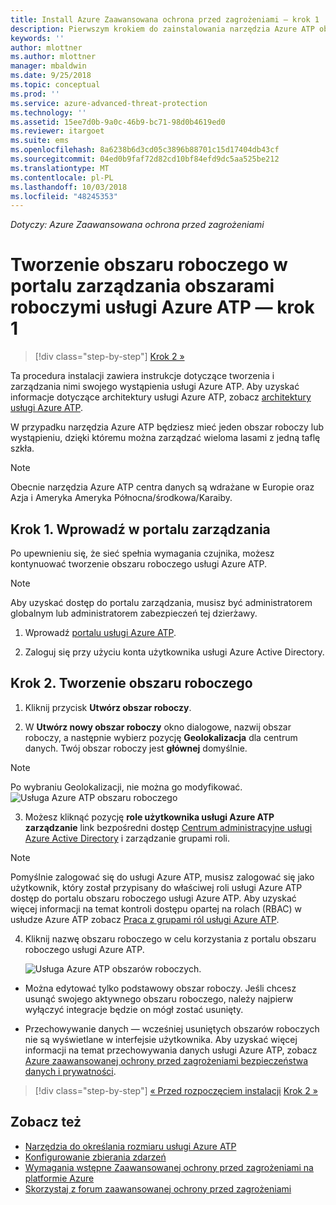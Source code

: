 ```yaml
---
title: Install Azure Zaawansowana ochrona przed zagrożeniami — krok 1 | Dokumentacja firmy Microsoft
description: Pierwszym krokiem do zainstalowania narzędzia Azure ATP obejmuje utworzenie wystąpienia dla danego wdrożenia usługi Azure ATP.
keywords: ''
author: mlottner
ms.author: mlottner
manager: mbaldwin
ms.date: 9/25/2018
ms.topic: conceptual
ms.prod: ''
ms.service: azure-advanced-threat-protection
ms.technology: ''
ms.assetid: 15ee7d0b-9a0c-46b9-bc71-98d0b4619ed0
ms.reviewer: itargoet
ms.suite: ems
ms.openlocfilehash: 8a6238b6d3cd05c3896b88701c15d17404db43cf
ms.sourcegitcommit: 04ed0b9faf72d82cd10bf84efd9dc5aa525be212
ms.translationtype: MT
ms.contentlocale: pl-PL
ms.lasthandoff: 10/03/2018
ms.locfileid: "48245353"
---
```

*Dotyczy: Azure Zaawansowana ochrona przed zagrożeniami*


# <a name="creating-a-workspace-in-the-azure-atp-workspace-management-portal---step-1"></a>Tworzenie obszaru roboczego w portalu zarządzania obszarami roboczymi usługi Azure ATP — krok 1

> [!div class="step-by-step"]
> [Krok 2 »](install-atp-step2.md)

Ta procedura instalacji zawiera instrukcje dotyczące tworzenia i zarządzania nimi swojego wystąpienia usługi Azure ATP. Aby uzyskać informacje dotyczące architektury usługi Azure ATP, zobacz [architektury usługi Azure ATP](atp-architecture.md).

W przypadku narzędzia Azure ATP będziesz mieć jeden obszar roboczy lub wystąpieniu, dzięki któremu można zarządzać wieloma lasami z jedną taflę szkła. 

> [!NOTE]
> Obecnie narzędzia Azure ATP centra danych są wdrażane w Europie oraz Azja i Ameryka Ameryka Północna/środkowa/Karaiby.

## <a name="step-1-enter-the-management-portal"></a>Krok 1. Wprowadź w portalu zarządzania

Po upewnieniu się, że sieć spełnia wymagania czujnika, możesz kontynuować tworzenie obszaru roboczego usługi Azure ATP.

> [!NOTE]
>Aby uzyskać dostęp do portalu zarządzania, musisz być administratorem globalnym lub administratorem zabezpieczeń tej dzierżawy.


1.  Wprowadź [portalu usługi Azure ATP](https://portal.atp.azure.com).

2.  Zaloguj się przy użyciu konta użytkownika usługi Azure Active Directory.

## <a name="step-2-create-your-workspace"></a>Krok 2. Tworzenie obszaru roboczego

1. Kliknij przycisk **Utwórz obszar roboczy**.

2. W **Utwórz nowy obszar roboczy** okno dialogowe, nazwij obszar roboczy, a następnie wybierz pozycję **Geolokalizacja** dla centrum danych. Twój obszar roboczy jest **głównej** domyślnie. 
 > [!NOTE]
 > Po wybraniu Geolokalizacji, nie można go modyfikować.
    ![Usługa Azure ATP obszaru roboczego](media/create-workspace.png)

3. Możesz kliknąć pozycję **role użytkownika usługi Azure ATP zarządzanie** link bezpośredni dostęp [Centrum administracyjne usługi Azure Active Directory](https://docs.microsoft.com/azure/active-directory/active-directory-assign-admin-roles-azure-portal) i zarządzanie grupami roli.

 > [!NOTE]
 > Pomyślnie zalogować się do usługi Azure ATP, musisz zalogować się jako użytkownik, który został przypisany do właściwej roli usługi Azure ATP dostęp do portalu obszaru roboczego usługi Azure ATP. Aby uzyskać więcej informacji na temat kontroli dostępu opartej na rolach (RBAC) w usłudze Azure ATP zobacz [Praca z grupami ról usługi Azure ATP](atp-role-groups.md).

4. Kliknij nazwę obszaru roboczego w celu korzystania z portalu obszaru roboczego usługi Azure ATP.

    ![Usługa Azure ATP obszarów roboczych.](media/atp-workspaces.png)

- Można edytować tylko podstawowy obszar roboczy. Jeśli chcesz usunąć swojego aktywnego obszaru roboczego, należy najpierw wyłączyć integracje będzie on mógł zostać usunięty.

- Przechowywanie danych — wcześniej usuniętych obszarów roboczych nie są wyświetlane w interfejsie użytkownika. Aby uzyskać więcej informacji na temat przechowywania danych usługi Azure ATP, zobacz [Azure zaawansowanej ochrony przed zagrożeniami bezpieczeństwa danych i prywatności](atp-privacy-compliance.md).


>[!div class="step-by-step"]
[« Przed rozpoczęciem instalacji](atp-prerequisites.md)
[Krok 2 »](install-atp-step2.md)



## <a name="see-also"></a>Zobacz też
- [Narzędzia do określania rozmiaru usługi Azure ATP](http://aka.ms/aatpsizingtool)
- [Konfigurowanie zbierania zdarzeń](configure-event-collection.md)
- [Wymagania wstępne Zaawansowanej ochrony przed zagrożeniami na platformie Azure](atp-prerequisites.md)
- [Skorzystaj z forum zaawansowanej ochrony przed zagrożeniami](https://aka.ms/azureatpcommunity)
